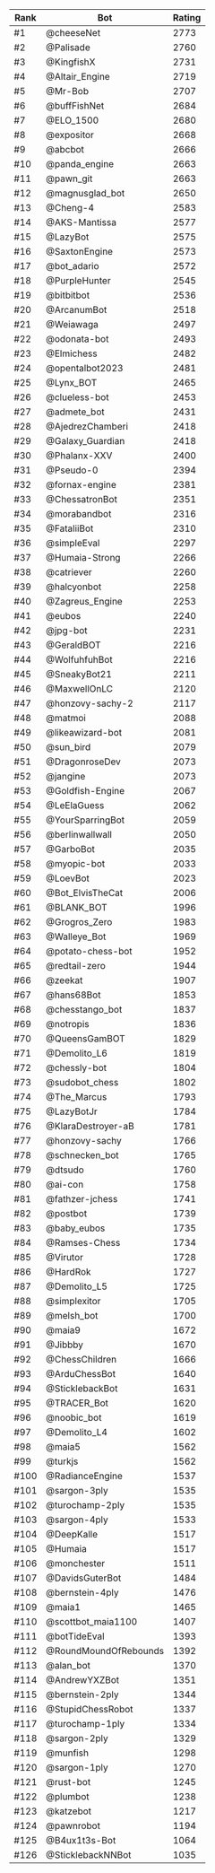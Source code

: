 Rank|Bot|Rating
---|---|---
#1|@cheeseNet|2773
#2|@Palisade|2760
#3|@KingfishX|2731
#4|@Altair_Engine|2719
#5|@Mr-Bob|2707
#6|@buffFishNet|2684
#7|@ELO_1500|2680
#8|@expositor|2668
#9|@abcbot|2666
#10|@panda_engine|2663
#11|@pawn_git|2663
#12|@magnusglad_bot|2650
#13|@Cheng-4|2583
#14|@AKS-Mantissa|2577
#15|@LazyBot|2575
#16|@SaxtonEngine|2573
#17|@bot_adario|2572
#18|@PurpleHunter|2545
#19|@bitbitbot|2536
#20|@ArcanumBot|2518
#21|@Weiawaga|2497
#22|@odonata-bot|2493
#23|@Elmichess|2482
#24|@opentalbot2023|2481
#25|@Lynx_BOT|2465
#26|@clueless-bot|2453
#27|@admete_bot|2431
#28|@AjedrezChamberi|2418
#29|@Galaxy_Guardian|2418
#30|@Phalanx-XXV|2400
#31|@Pseudo-0|2394
#32|@fornax-engine|2381
#33|@ChessatronBot|2351
#34|@morabandbot|2316
#35|@FataliiBot|2310
#36|@simpleEval|2297
#37|@Humaia-Strong|2266
#38|@catriever|2260
#39|@halcyonbot|2258
#40|@Zagreus_Engine|2253
#41|@eubos|2240
#42|@jpg-bot|2231
#43|@GeraldBOT|2216
#44|@WolfuhfuhBot|2216
#45|@SneakyBot21|2211
#46|@MaxwellOnLC|2120
#47|@honzovy-sachy-2|2117
#48|@matmoi|2088
#49|@likeawizard-bot|2081
#50|@sun_bird|2079
#51|@DragonroseDev|2073
#52|@jangine|2073
#53|@Goldfish-Engine|2067
#54|@LeElaGuess|2062
#55|@YourSparringBot|2059
#56|@berlinwallwall|2050
#57|@GarboBot|2035
#58|@myopic-bot|2033
#59|@LoevBot|2023
#60|@Bot_ElvisTheCat|2006
#61|@BLANK_BOT|1996
#62|@Grogros_Zero|1983
#63|@Walleye_Bot|1969
#64|@potato-chess-bot|1952
#65|@redtail-zero|1944
#66|@zeekat|1907
#67|@hans68Bot|1853
#68|@chesstango_bot|1837
#69|@notropis|1836
#70|@QueensGamBOT|1829
#71|@Demolito_L6|1819
#72|@chessly-bot|1804
#73|@sudobot_chess|1802
#74|@The_Marcus|1793
#75|@LazyBotJr|1784
#76|@KlaraDestroyer-aB|1781
#77|@honzovy-sachy|1766
#78|@schnecken_bot|1765
#79|@dtsudo|1760
#80|@ai-con|1758
#81|@fathzer-jchess|1741
#82|@postbot|1739
#83|@baby_eubos|1735
#84|@Ramses-Chess|1734
#85|@Virutor|1728
#86|@HardRok|1727
#87|@Demolito_L5|1725
#88|@simplexitor|1705
#89|@melsh_bot|1700
#90|@maia9|1672
#91|@Jibbby|1670
#92|@ChessChildren|1666
#93|@ArduChessBot|1640
#94|@SticklebackBot|1631
#95|@TRACER_Bot|1620
#96|@noobic_bot|1619
#97|@Demolito_L4|1602
#98|@maia5|1562
#99|@turkjs|1562
#100|@RadianceEngine|1537
#101|@sargon-3ply|1535
#102|@turochamp-2ply|1535
#103|@sargon-4ply|1533
#104|@DeepKalle|1517
#105|@Humaia|1517
#106|@monchester|1511
#107|@DavidsGuterBot|1484
#108|@bernstein-4ply|1476
#109|@maia1|1465
#110|@scottbot_maia1100|1407
#111|@botTideEval|1393
#112|@RoundMoundOfRebounds|1392
#113|@alan_bot|1370
#114|@AndrewYXZBot|1351
#115|@bernstein-2ply|1344
#116|@StupidChessRobot|1337
#117|@turochamp-1ply|1334
#118|@sargon-2ply|1329
#119|@munfish|1298
#120|@sargon-1ply|1270
#121|@rust-bot|1245
#122|@plumbot|1238
#123|@katzebot|1217
#124|@pawnrobot|1194
#125|@B4ux1t3s-Bot|1064
#126|@SticklebackNNBot|1035
